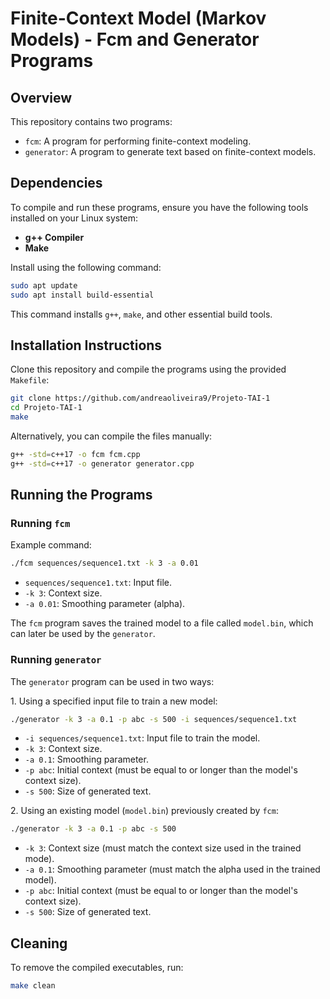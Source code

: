# Finite-Context Model (Markov Models) - Fcm and Generator Programs

## Overview
This repository contains two programs:
- `fcm`: A program for performing finite-context modeling.
- `generator`: A program to generate text based on finite-context models.

## Dependencies
To compile and run these programs, ensure you have the following tools installed on your Linux system:

- **g++ Compiler**
- **Make**

Install using the following command:

```bash
sudo apt update
sudo apt install build-essential
```

This command installs `g++`, `make`, and other essential build tools.

## Installation Instructions
Clone this repository and compile the programs using the provided `Makefile`:

```bash
git clone https://github.com/andreaoliveira9/Projeto-TAI-1
cd Projeto-TAI-1
make
```

Alternatively, you can compile the files manually:

```bash
g++ -std=c++17 -o fcm fcm.cpp
g++ -std=c++17 -o generator generator.cpp
```

## Running the Programs

### Running `fcm`

Example command:

```bash
./fcm sequences/sequence1.txt -k 3 -a 0.01
```

- `sequences/sequence1.txt`: Input file.
- `-k 3`: Context size.
- `-a 0.01`: Smoothing parameter (alpha).

The `fcm` program saves the trained model to a file called `model.bin`, which can later be used by the `generator`.

### Running `generator`

The `generator` program can be used in two ways:

1\. Using a specified input file to train a new model:

```bash
./generator -k 3 -a 0.1 -p abc -s 500 -i sequences/sequence1.txt
```

- `-i sequences/sequence1.txt`: Input file to train the model.
- `-k 3`: Context size.
- `-a 0.1`: Smoothing parameter.
- `-p abc`: Initial context (must be equal to or longer than the model's context size).
- `-s 500`: Size of generated text.

2\. Using an existing model (`model.bin`) previously created by `fcm`:

```bash
./generator -k 3 -a 0.1 -p abc -s 500
```

- `-k 3`: Context size (must match the context size used in the trained mode).
- `-a 0.1`: Smoothing parameter (must match the alpha used in the trained model).
- `-p abc`: Initial context (must be equal to or longer than the model's context size).
- `-s 500`: Size of generated text.

## Cleaning

To remove the compiled executables, run:

```bash
make clean
```

